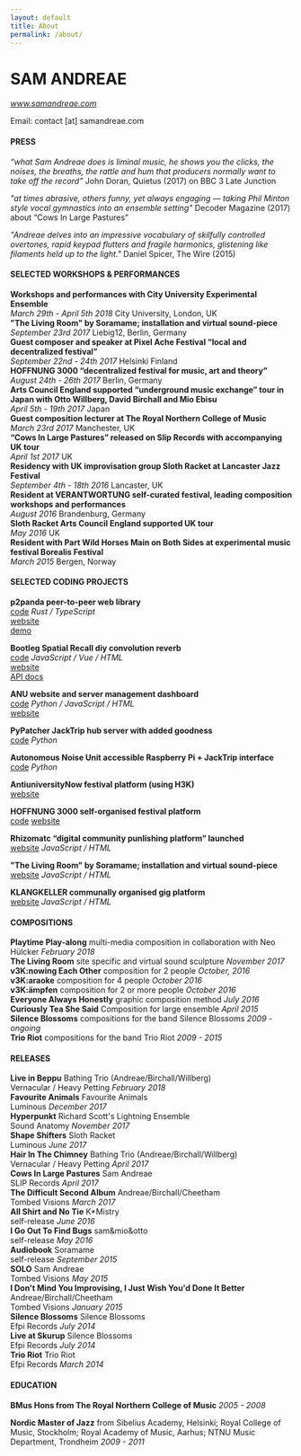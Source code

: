 ```yaml
---
layout: default
title: About
permalink: /about/
---
```


# SAM ANDREAE
*www.samandreae.com*

Email: contact [at] samandreae.com		

#### PRESS

*“what Sam Andreae does is liminal music, he shows you the clicks, the noises, the breaths, the rattle and hum that producers normally want to take off the record”*
John Doran, Quietus (2017) on BBC 3 Late Junction

*"at times abrasive, others funny, yet always engaging — taking Phil Minton style vocal gymnastics into an ensemble setting"*
Decoder Magazine (2017) about “Cows In Large Pastures”

*"Andreae delves into an impressive vocabulary of skilfully controlled overtones, rapid keypad flutters and fragile harmonics, glistening like filaments held up to the light."*
Daniel Spicer, The Wire (2015)

#### SELECTED WORKSHOPS & PERFORMANCES

**Workshops and performances with City University Experimental Ensemble**  
*March 29th - April 5th 2018* City University, London, UK  
**"The Living Room" by Soramame; installation and virtual sound-piece**	  
*September 23rd 2017* Liebig12, Berlin, Germany  
**Guest composer and speaker at Pixel Ache Festival “local and decentralized festival”**	  
*September 22nd - 24th 2017* Helsinki Finland  
**HOFFNUNG 3000 “decentralized festival for music, art and theory”**  
*August 24th - 26th 2017* Berlin, Germany  
**Arts Council England supported “underground music exchange” tour in Japan with Otto Willberg, David Birchall and Mio Ebisu**  
*April 5th - 19th 2017* Japan  
**Guest composition lecturer at The Royal Northern College of Music**  
*March 23rd 2017* Manchester, UK  
**“Cows In Large Pastures” released on Slip Records with accompanying UK tour**  
*April 1st 2017* UK  
**Residency with UK improvisation group Sloth Racket at Lancaster Jazz Festival**  
*September 4th - 18th 2016* Lancaster, UK  
**Resident at VERANTWORTUNG self-curated festival, leading composition workshops and performances**  
*August 2016* Brandenburg, Germany  
**Sloth Racket Arts Council England supported UK tour**  
*May 2016* UK  
**Resident with Part Wild Horses Main on Both Sides at experimental music festival Borealis Festival**  
*March 2015* Bergen, Norway  

#### SELECTED CODING PROJECTS

**p2panda peer-to-peer web library**  
[code]() *Rust / TypeScript*  
[website](https://p2panda.org/)  
[demo](https://p2panda.org/demo/#)  

**Bootleg Spatial Recall diy convolution reverb**  
[code](https://github.com/sandreae/bootleg-spatial-recall) *JavaScript / Vue / HTML*  
[website](https://www.bootlegspatialrecall.net/)  
[API docs](https://bootlegspatialrecall.net/api/api/openapi/redoc/)  

**ANU website and server management dashboard**  
[code](https://github.com/noiseorchestra/anu-website) *Python / JavaScript / HTML*  
[website](https://autonomousnoiseunit.co.uk/home)  

**PyPatcher JackTrip hub server with added goodness**  
[code](https://github.com/noiseorchestra/jacktrip_pypatcher) *Python*  

**Autonomous Noise Unit accessible Raspberry Pi + JackTrip interface**  
[code](https://github.com/noiseorchestra/autonomous-noise-unit) *Python*  

**AntiuniversityNow festival platform (using H3K)**  
[website]()

**HOFFNUNG 3000 self-organised festival platform**  
[code](https://github.com/sandreae/hoffnung3000)
[website](https://2020.antiuniversity.org/)

**Rhizomatc “digital community punlishing platform” launched**  
[website](https://rhizomatic.samandreae.com/) *JavaScript / HTML*

**"The Living Room" by Soramame; installation and virtual sound-piece**	 
[website](https://the-living-room-website.samandreae.com/) *JavaScript / HTML*

 **KLANGKELLER communally organised gig platform**  
[website](https://www.klangkeller.net/) *JavaScript / HTML*

#### COMPOSITIONS

**Playtime Play-along** multi-media composition in collaboration with Neo Hülcker *February 2018*  
**The Living Room** site specific and virtual sound sculpture *November 2017*  
**v3K:nowing Each Other** composition for 2 people *October, 2016*  
**v3K:araoke** composition for 4 people *October 2016*  
**v3K:ämpfen** composition for 2 or more people *October 2016*  
**Everyone Always Honestly** graphic composition method *July 2016*  
**Curiously Tea She Said** Composition for large ensemble *April 2015*  
**Silence Blossoms** compositions for the band Silence Blossoms *2009 - ongoing*  
**Trio Riot** compositions for the band Trio Riot *2009 - 2015*  

#### RELEASES

**Live in Beppu** Bathing Trio (Andreae/Birchall/Willberg)  
Vernacular / Heavy Petting *February 2018*  
**Favourite Animals** Favourite Animals  
Luminous *December 2017*  
**Hyperpunkt** Richard Scott's Lightning Ensemble  
Sound Anatomy *November 2017*  
**Shape Shifters** Sloth Racket  
Luminous *June 2017*  
**Hair In The Chimney** Bathing Trio (Andreae/Birchall/Willberg)  
Vernacular / Heavy Petting *April 2017*  
**Cows In Large Pastures** Sam Andreae  
SLIP Records *April 2017*  
**The Difficult Second Album** Andreae/Birchall/Cheetham  
Tombed Visions *March 2017*  
**All Shirt and No Tie** K*Mistry  
self-release *June 2016*  
**I Go Out To Find Bugs** sam&mio&otto  
self-release *May 2016*  
**Audiobook** Soramame  
self-release *September 2015*  
**SOLO** Sam Andreae  
Tombed Visions *May 2015*  
**I Don't Mind You Improvising, I Just Wish You'd Done It Better** Andreae/Birchall/Cheetham  
Tombed Visions *January 2015*  
**Silence Blossoms** Silence Blossoms  
Efpi Records *July 2014*  
**Live at Skurup** Silence Blossoms  
Efpi Records *July 2014*  
**Trio Riot** Trio Riot  
Efpi Records *March 2014*  


#### EDUCATION

**BMus Hons from The Royal Northern College of Music**
*2005 - 2008*

**Nordic Master of Jazz** from Sibelius Academy, Helsinki; Royal College of Music, Stockholm; Royal Academy of Music, Aarhus; NTNU Music Department, Trondheim
*2009 - 2011*